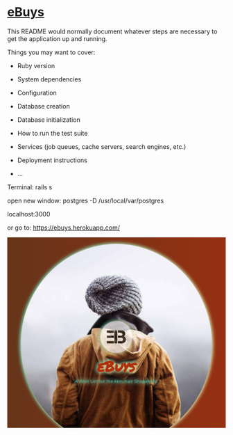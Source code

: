 # [eBuys](https://ebuys.herokuapp.com/)

This README would normally document whatever steps are necessary to get the
application up and running.

Things you may want to cover:

* Ruby version

* System dependencies

* Configuration

* Database creation

* Database initialization

* How to run the test suite

* Services (job queues, cache servers, search engines, etc.)

* Deployment instructions

* ...

Terminal:
rails s

open new window:
postgres -D /usr/local/var/postgres

localhost:3000

or go to:
https://ebuys.herokuapp.com/


<p align="center">
  <img src="ebuys1.jpg" width="850" title="hover text">
</p>
